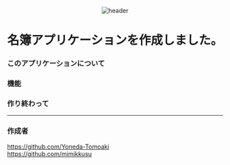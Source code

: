 <div align ="center">
 
 ![header](https://capsule-render.vercel.app/api?type=rounded&height=300&color=gradient&text=directory&desc=原米プロジェクト&descAlignY=70&descSize=25)
 </div>
<h1 align="center">名簿アプリケーションを作成しました。</h1>

### このアプリケーションについて


### 機能

### 作り終わって

---

### 作成者
<a href="https://github.com/Yoneda-Tomoaki" target="blank_">https://github.com/Yoneda-Tomoaki<a/><br>
<a href="https://github.com/mimikkusu" target="blank_">https://github.com/mimikkusu<a/>
